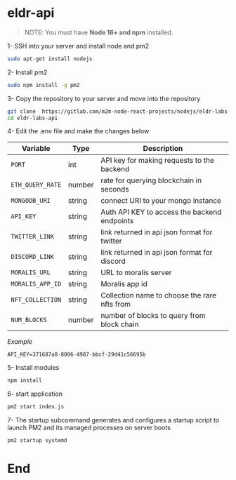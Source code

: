 # eldr-api
>NOTE: You must have **Node 16+ and npm** installed.

1- SSH into your server and install node and pm2  

```sh
sudo apt-get install nodejs

```
2- Install pm2  

```sh
sudo npm install -g pm2
```

3- Copy the repository to your server and move into the repository
```sh
git clone  https://gitlab.com/m2m-node-react-projects/nodejs/eldr-labs-api
cd eldr-labs-api
```

4- Edit the .env file and make the changes below

 | Variable | Type | Description |
| --- | --- | --- |
| `PORT` | int | API key for making requests to the backend |
| `ETH_QUERY_RATE` | number | rate for querying blockchain in seconds|
| `MONGODB_URI` | string | connect URI to your mongo instance |
| `API_KEY` | string | Auth API KEY to access the backend endpoints |
| `TWITTER_LINK` | string | link returned in api json format for twitter|
| `DISCORD_LINK` | string | link returned in api json format for discord|
| `MORALIS_URL` | string | URL to moralis server|
| `MORALIS_APP_ID` | string | Moralis app id|
| `NFT_COLLECTION` | string | Collection name to choose the rare nfts from|
| `NUM_BLOCKS` | number | number of blocks to query from block chain|

*Example*
```
API_KEY=371687a8-8006-4987-bbcf-29d41c56695b
```


5- Install  modules

```sh
npm install
```
6- start application

```sh
pm2 start index.js
```
7- The startup subcommand generates and configures a startup script to launch PM2 and its managed processes on server boots

```sh
pm2 startup systemd
```


# End
